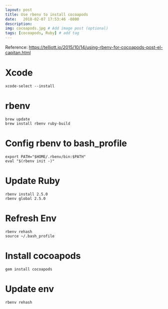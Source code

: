 ```yaml
---
layout: post
title: Use rbenv to install cocoapods
date:   2018-02-07 17:53:46 -0800
description: 
img: cocoapods.jpg # Add image post (optional)
tags: [cocoapods, Ruby] # add tag
---
```


Reference: 
<https://telliott.io/2015/10/14/using-rbenv-for-cocoapods-post-el-capitan.html>

# Xcode
```shell
xcode-select --install
```

# rbenv
```shell
brew update
brew install rbenv ruby-build
```

# Config rbenv to bash_profile
```shell
export PATH="$HOME/.rbenv/bin:$PATH"
eval "$(rbenv init -)"
```

# Update Ruby
```shell
rbenv install 2.5.0
rbenv global 2.5.0
```
# Refresh Env

```shell
rbenv rehash
source ~/.bash_profile
```

# Install cocoapods

```shell
gem install cocoapods
```

# Update env

```shell
rbenv rehash
```

